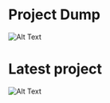 # Project Dump
![Alt Text](https://github.com/McYum/Project_Dump/blob/main/thisgoeshard.gif)

# Latest project

![Alt Text](https://gyazo.com/1c8539ba7f241c7c7c385e83ba96ced2.gif)
